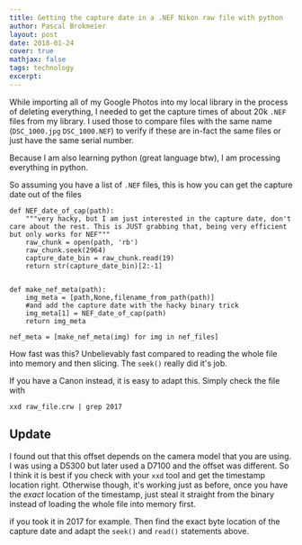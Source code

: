 ```yaml
---
title: Getting the capture date in a .NEF Nikon raw file with python
author: Pascal Brokmeier
layout: post
date: 2018-01-24
cover: true
mathjax: false
tags: technology
excerpt:
---
```


While importing all of my Google Photos into my local library in the process of deleting everything, I needed to get the capture times of about 20k `.NEF` files from my library. I used those to compare files with the same name (`DSC_1000.jpg` `DSC_1000.NEF`) to verify if these are in-fact the same files or just have the same serial number.

Because I am also learning python (great language btw), I am processing everything in python.

So assuming you have a list of `.NEF` files, this is how you can get the capture date out of the files

```
def NEF_date_of_cap(path):
    """very hacky, but I am just interested in the capture date, don't care about the rest. This is JUST grabbing that, being very efficient but only works for NEF"""
    raw_chunk = open(path, 'rb')
    raw_chunk.seek(2964)
    capture_date_bin = raw_chunk.read(19)
    return str(capture_date_bin)[2:-1]


def make_nef_meta(path):
    img_meta = [path,None,filename_from_path(path)]
    #and add the capture date with the hacky binary trick
    img_meta[1] = NEF_date_of_cap(path)
    return img_meta

nef_meta = [make_nef_meta(img) for img in nef_files]
```

How fast was this? Unbelievably fast compared to reading the whole file into memory and then slicing. The `seek()` really did it's job.

If you have a Canon instead, it is easy to adapt this. Simply check the file with

```
xxd raw_file.crw | grep 2017
```

## Update

I found out that this offset depends on the camera model that you are using. I was using a D5300 but later used a D7100 and the offset was different. So I think it is best if you check with your `xxd` tool and get the timestamp location right. Otherwise though, it's working just as before, once you have the *exact* location of the timestamp, just steal it straight from the binary instead of loading the whole file into memory first.

if you took it in 2017 for example. Then find the exact byte location of the capture date and adapt the `seek()` and `read()` statements above.
